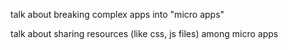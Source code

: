 talk about breaking complex apps into "micro apps"

talk about sharing resources \(like css, js files\) among micro apps

